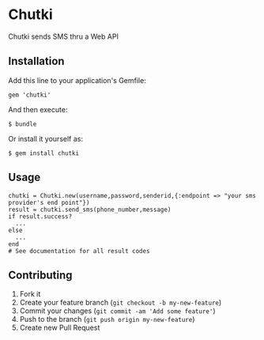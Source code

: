 # Chutki

Chutki sends SMS thru a Web API

## Installation

Add this line to your application's Gemfile:

    gem 'chutki'

And then execute:

    $ bundle

Or install it yourself as:

    $ gem install chutki

## Usage

    chutki = Chutki.new(username,password,senderid,{:endpoint => "your sms provider's end point"})
    result = chutki.send_sms(phone_number,message)
    if result.success?
      ...
    else
      ...
    end
    # See documentation for all result codes

## Contributing

1. Fork it
2. Create your feature branch (`git checkout -b my-new-feature`)
3. Commit your changes (`git commit -am 'Add some feature'`)
4. Push to the branch (`git push origin my-new-feature`)
5. Create new Pull Request
